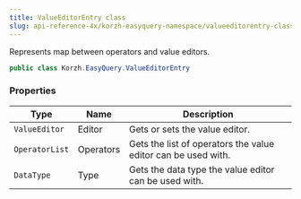 ```yaml
---
title: ValueEditorEntry class
slug: api-reference-4x/korzh-easyquery-namespace/valueeditorentry-class
---
```



Represents map between operators and value editors.
```csharp
public class Korzh.EasyQuery.ValueEditorEntry

```

### Properties

| Type | Name | Description | 
| --- | --- | --- | 
| `ValueEditor` | Editor | Gets or sets the value editor. | 
| `OperatorList` | Operators | Gets the list of operators the value editor can be used with. | 
| `DataType` | Type | Gets the data type the value editor can be used with. |